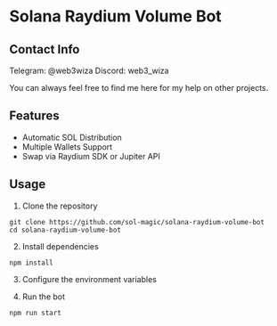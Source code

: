 # Solana Raydium Volume Bot

## Contact Info

Telegram: @web3wiza
Discord: web3_wiza

You can always feel free to find me here for my help on other projects.

## Features

- Automatic SOL Distribution
- Multiple Wallets Support
- Swap via Raydium SDK or Jupiter API

## Usage
1. Clone the repository
```
git clone https://github.com/sol-magic/solana-raydium-volume-bot
cd solana-raydium-volume-bot
```
2. Install dependencies
```
npm install
```
3. Configure the environment variables

<!-- Rename the .env.example file to .env and set RPC and WSS, main wallet's secret key, and jito auth keypair. -->

4. Run the bot

```
npm run start
